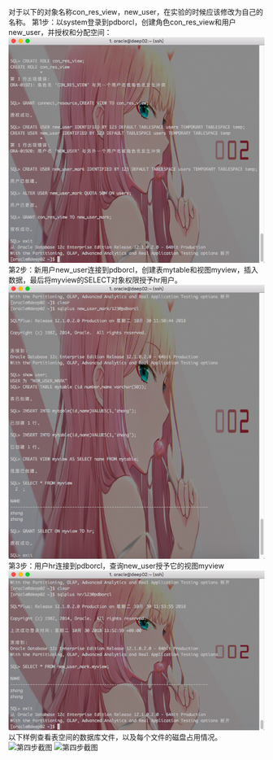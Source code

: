 对于以下的对象名称con_res_view，new_user，在实验的时候应该修改为自己的名称。
第1步：以system登录到pdborcl，创建角色con_res_view和用户new_user，并授权和分配空间：
![第一步截图](../Imges/oracle_lab2.png)
第2步：新用户new_user连接到pdborcl，创建表mytable和视图myview，插入数据，最后将myview的SELECT对象权限授予hr用户。
![第二步截图](../Imges/oracle_lab2_2.png)
第3步：用户hr连接到pdborcl，查询new_user授予它的视图myview
![第三步截图](../Imges/oracle_lab2_3.png)
以下样例查看表空间的数据库文件，以及每个文件的磁盘占用情况。
![第四步截图](../Imges/oracle_lab2_4.png)
![第四步截图](../Imges/oracle_lab2_5.png)


